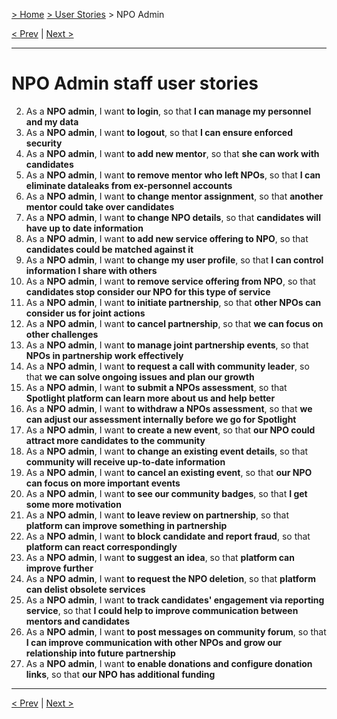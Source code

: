 [> Home](../README.md)  [> User Stories](README.md) > NPO Admin

[< Prev](README.md)  |  [Next >](Mentor.md)

---

# NPO Admin staff user stories

2. As a <b>NPO admin</b>, I want <b>to login</b>, so that <b>I can manage my personnel and my data</b>
3. As a <b>NPO admin</b>, I want <b>to logout</b>, so that <b>I can ensure enforced security</b>
4. As a <b>NPO admin</b>, I want <b>to add new mentor</b>, so that <b>she can work with candidates</b>
5. As a <b>NPO admin</b>, I want <b>to remove mentor who left NPOs</b>, so that <b>I can eliminate dataleaks from ex-personnel accounts</b>
6. As a <b>NPO admin</b>, I want <b>to change mentor assignment</b>, so that <b>another mentor could take over candidates</b>
7. As a <b>NPO admin</b>, I want <b>to change NPO details</b>, so that <b>candidates will have up to date information</b>
8. As a <b>NPO admin</b>, I want <b>to add new service offering to NPO</b>, so that <b>candidates could be matched against it</b>
9. As a <b>NPO admin</b>, I want <b>to change my user profile</b>, so that <b>I can control information I share with others</b>
10. As a <b>NPO admin</b>, I want <b>to remove service offering from NPO</b>, so that <b>candidates stop consider our NPO for this type of service</b>
11. As a <b>NPO admin</b>, I want <b>to initiate partnership</b>, so that <b>other NPOs can consider us for joint actions</b>
12. As a <b>NPO admin</b>, I want <b>to cancel partnership</b>, so that <b>we can focus on other challenges</b>
13. As a <b>NPO admin</b>, I want <b>to manage joint partnership events</b>, so that <b>NPOs in partnership work effectively</b>
14. As a <b>NPO admin</b>, I want <b>to request a call with community leader</b>, so that <b>we can solve ongoing issues and plan our growth</b>
15. As a <b>NPO admin</b>, I want <b>to submit a NPOs assessment</b>, so that <b>Spotlight platform can learn more about us and help better</b>
16. As a <b>NPO admin</b>, I want <b>to withdraw a NPOs assessment</b>, so that <b>we can adjust our assessment internally before we go for Spotlight</b>
17. As a <b>NPO admin</b>, I want <b>to create a new event</b>, so that <b>our NPO could attract more candidates to the community</b>
18. As a <b>NPO admin</b>, I want <b>to change an existing event details</b>, so that <b>community will receive up-to-date information</b>
19. As a <b>NPO admin</b>, I want <b>to cancel an existing event</b>, so that <b>our NPO can focus on more important events</b>
20. As a <b>NPO admin</b>, I want <b>to see our community badges</b>, so that <b>I get some more motivation</b>
21. As a <b>NPO admin</b>, I want <b>to leave review on partnership</b>, so that <b>platform can improve something in partnership</b>
22. As a <b>NPO admin</b>, I want <b>to block candidate and report fraud</b>, so that <b>platform can react correspondingly</b>
23. As a <b>NPO admin</b>, I want <b>to suggest an idea</b>, so that <b>platform can improve further</b>
24. As a <b>NPO admin</b>, I want <b>to request the NPO deletion</b>, so that <b>platform can delist obsolete services</b>
25. As a <b>NPO admin</b>, I want <b>to track candidates' engagement via reporting service</b>, so that <b>I could help to improve communication between mentors and candidates</b>
26. As a <b>NPO admin</b>, I want <b>to post messages on community forum</b>, so that <b>I can improve communication with other NPOs and grow our relationship into future partnership</b>
27. As a <b>NPO admin</b>, I want <b>to enable donations and configure donation links</b>, so that <b>our NPO has additional funding</b>


---

[< Prev](README.md)  |  [Next >](Mentor.md)


